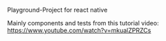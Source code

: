 Playground-Project for react native

Mainly components and tests from this tutorial video: https://www.youtube.com/watch?v=mkualZPRZCs